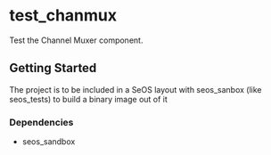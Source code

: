 # test\_chanmux

Test the Channel Muxer component.

## Getting Started

The project is to be included in a SeOS layout with seos\_sanbox (like seos\_tests) to build a binary image out of it

### Dependencies

* seos\_sandbox

